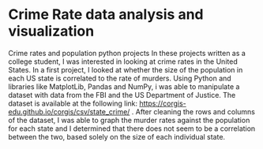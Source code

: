 # Crime Rate data analysis and visualization
Crime rates and population python projects
In these projects written as a college student, I was interested in looking at crime rates in the United States. In a first project, I looked at whether the size of the population in each US state is correlated to the rate of murders. Using Python and libraries like MatplotLib, Pandas and NumPy, i was able to manipulate a dataset with data from the FBI and the US Department of Justice. The dataset is available at the following link: https://corgis-edu.github.io/corgis/csv/state_crime/ . After cleaning the rows and columns of the dataset, I was able to graph the murder rates against the population for each state and I determined that there does not seem to be a correlation between the two, based solely on the size of each individual state. 
